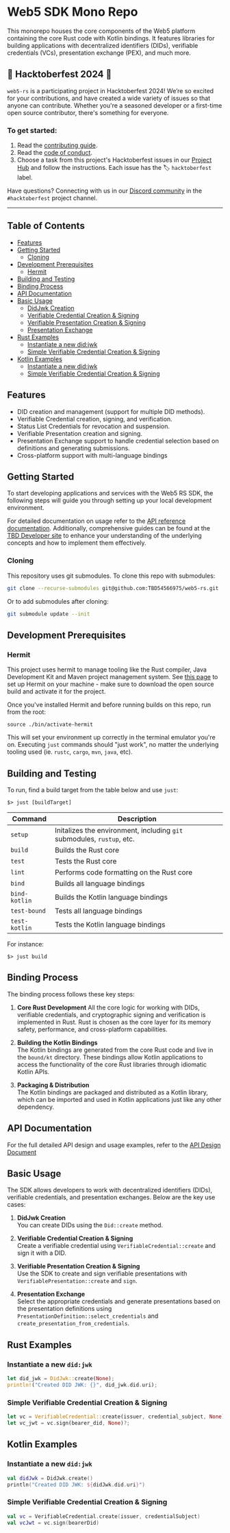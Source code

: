 # Web5 SDK Mono Repo

This monorepo houses the core components of the Web5 platform containing the core Rust code with Kotlin bindings. It features libraries for building applications with decentralized identifiers (DIDs), verifiable credentials (VCs), presentation exchange (PEX), and much more.

## 🎉 Hacktoberfest 2024 🎉

`web5-rs` is a participating project in Hacktoberfest 2024! We’re so excited for your contributions, and have created a wide variety of issues so that anyone can contribute. Whether you're a seasoned developer or a first-time open source contributor, there's something for everyone.

### To get started:
1. Read the [contributing guide](https://github.com/taniashiba/web5-rs/blob/main/CONTRIBUTING.md).
2. Read the [code of conduct](https://github.com/taniashiba/web5-rs/blob/main/CODE_OF_CONDUCT.md).
3. Choose a task from this project's Hacktoberfest issues in our [Project Hub](https://github.com/TBD54566975/web5-rs/issues/322) and follow the instructions. Each issue has the 🏷️ `hacktoberfest` label.

Have questions? Connecting with us in our [Discord community](https://discord.gg/tbd) in the `#hacktoberfest` project channel.

---

## Table of Contents
- [Features](#features)
- [Getting Started](#getting-started)
   - [Cloning](#cloning)
- [Development Prerequisites](#development-prerequisites)
   - [Hermit](#hermit)
- [Building and Testing](#building-and-testing)
- [Binding Process](#binding-process)
- [API Documentation](#api-documentation)
- [Basic Usage](#basic-usage)
   - [DidJwk Creation](#didjwk-creation)
   - [Verifiable Credential Creation & Signing](#verifiable-credential-creation--signing)
   - [Verifiable Presentation Creation & Signing](#verifiable-presentation-creation--signing)
   - [Presentation Exchange](#presentation-exchange)
- [Rust Examples](#rust-examples)
   - [Instantiate a new did:jwk](#instantiate-a-new-didjwk)
   - [Simple Verifiable Credential Creation & Signing](#simple-verifiable-credential-creation--signing)
- [Kotlin Examples](#kotlin-examples)
   - [Instantiate a new did:jwk](#instantiate-a-new-didjwk-1)
   - [Simple Verifiable Credential Creation & Signing](#simple-verifiable-credential-creation--signing-1)


## Features
- DID creation and management (support for multiple DID methods).
- Verifiable Credential creation, signing, and verification.
- Status List Credentials for revocation and suspension.
- Verifiable Presentation creation and signing.
- Presentation Exchange support to handle credential selection based on definitions and generating submissions.
- Cross-platform support with multi-language bindings

## Getting Started

To start developing applications and services with the Web5 RS SDK, the following steps will guide
you through setting up your local development environment.

For detailed documentation on usage refer to the
[API reference documentation](docs/API_DESIGN.md). Additionally, comprehensive
guides can be found at the [TBD Developer site](https://developer.tbd.website/docs/) to enhance
your understanding of the underlying concepts and how to implement them effectively.

### Cloning

This repository uses git submodules. To clone this repo with submodules:
```sh
git clone --recurse-submodules git@github.com:TBD54566975/web5-rs.git
```

Or to add submodules after cloning:
```sh
git submodule update --init
```

## Development Prerequisites

### Hermit

This project uses hermit to manage tooling like the Rust compiler, Java Development Kit and Maven project management system.
See [this page](https://cashapp.github.io/hermit/usage/get-started/) to set up Hermit on your machine - make sure to
download the open source build and activate it for the project.

Once you've installed Hermit and before running builds on this repo,
run from the root:

```shell
source ./bin/activate-hermit
```

This will set your environment up correctly in the
terminal emulator you're on. Executing `just` commands should "just work", no
matter the underlying tooling used (ie. `rustc`, `cargo`, `mvn`, `java`, etc).

## Building and Testing

To run, find a build target from the table below and use `just`:

```shell
$> just [buildTarget]
```

| Command       | Description |
| ------------- | ----------- |
| `setup`       | Initalizes the environment, including `git` submodules, `rustup`, etc.  |
| `build`       | Builds the Rust core |
| `test`        | Tests the Rust core |
| `lint`        | Performs code formatting on the Rust core |
| `bind`        | Builds all language bindings |
| `bind-kotlin` | Builds the Kotlin language bindings |
| `test-bound` | Tests all language bindings |
| `test-kotlin` | Tests the Kotlin language bindings |

For instance:

```shell
$> just build
```

## Binding Process

The binding process follows these key steps:

1. **Core Rust Development**
   All the core logic for working with DIDs, verifiable credentials, and cryptographic signing and verification is implemented in Rust. Rust is chosen as the core layer for its memory safety, performance, and cross-platform capabilities.

2. **Building the Kotlin Bindings**  
   The Kotlin bindings are generated from the core Rust code and live in the `bound/kt` directory. These bindings allow Kotlin applications to access the functionality of the core Rust libraries through idiomatic Kotlin APIs.

3. **Packaging & Distribution**  
   The Kotlin bindings are packaged and distributed as a Kotlin library, which can be imported and used in Kotlin applications just like any other dependency.

## API Documentation
For the full detailed API design and usage examples, refer to the [API Design Document](docs/API_DESIGN.md)

## Basic Usage

The SDK allows developers to work with decentralized identifiers (DIDs), verifiable credentials, and presentation exchanges. Below are the key use cases:

1. **DidJwk Creation**  
   You can create DIDs using the `Did::create` method.

2. **Verifiable Credential Creation & Signing**  
   Create a verifiable credential using `VerifiableCredential::create` and sign it with a DID.

3. **Verifiable Presentation Creation & Signing**  
   Use the SDK to create and sign verifiable presentations with `VerifiablePresentation::create` and `sign`.

4. **Presentation Exchange**  
   Select the appropriate credentials and generate presentations based on the presentation definitions using `PresentationDefinition::select_credentials` and `create_presentation_from_credentials`.

## Rust Examples
### Instantiate a new `did:jwk`

```rust
let did_jwk = DidJwk::create(None);
println!("Created DID JWK: {}", did_jwk.did.uri);
```

### Simple Verifiable Credential Creation & Signing

```rust
let vc = VerifiableCredential::create(issuer, credential_subject, None)?;
let vc_jwt = vc.sign(bearer_did, None)?;
```

## Kotlin Examples
### Instantiate a new `did:jwk`

```kotlin
val didJwk = DidJwk.create()
println("Created DID JWK: ${didJwk.did.uri}")
```

### Simple Verifiable Credential Creation & Signing

```kotlin
val vc = VerifiableCredential.create(issuer, credentialSubject)
val vcJwt = vc.sign(bearerDid)
```
